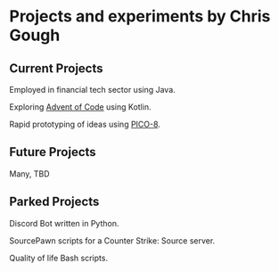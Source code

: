 # Projects and experiments by Chris Gough

## Current Projects
Employed in financial tech sector using Java.

Exploring [Advent of Code](https://adventofcode.com/) using Kotlin.

Rapid prototyping of ideas using [PICO-8](https://www.lexaloffle.com/pico-8.php).

## Future Projects
Many, TBD

## Parked Projects
Discord Bot written in Python.

SourcePawn scripts for a Counter Strike: Source server.

Quality of life Bash scripts.
